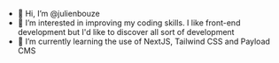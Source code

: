 - 👋 Hi, I’m @julienbouze
- 👀 I’m interested in improving my coding skills. I like front-end development but I'd like to discover all sort of development 
- 🌱 I’m currently learning the use of NextJS, Tailwind CSS and Payload CMS

<!---
julienbouze/julienbouze is a ✨ special ✨ repository because its `README.md` (this file) appears on your GitHub profile.
You can click the Preview link to take a look at your changes.
--->
